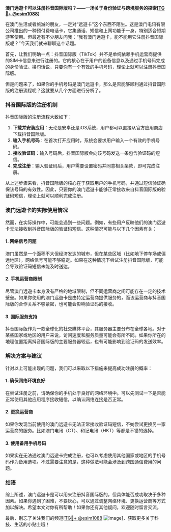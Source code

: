 **澳门远遊卡可以注册抖音国际版吗？——一场关于身份验证与跨境服务的探索[[TG💪+ @esim1088](https://t.me/s/esim1088)]**

在澳门生活或者旅游的朋友，一定对“远遊卡”这个东西不陌生。这是澳门电讯有限公司推出的一种预付费电话卡，它集通话、短信和上网功能于一身，特别适合短期游客使用。但最近有不少朋友问我：“我有澳门远遊卡，能不能用它注册抖音国际版呢？”今天我们就来聊聊这个话题。

首先，让我们明确一点：抖音国际版（TikTok）并不是单纯依赖手机运营商提供的SIM卡信息来进行注册的。它的核心在于用户的设备信息以及通过手机号码完成的身份验证。换句话说，只要你有一个有效的手机号码，理论上就可以注册抖音国际版。

但是问题来了，如果你的手机号码是澳门远遊卡，那么是否能够顺利通过抖音国际版的注册流程呢？这就要从几个方面进行分析了。

### 抖音国际版的注册机制

抖音国际版的注册流程大致如下：

1. **下载并安装应用**：无论是安卓还是iOS系统，用户都可以直接从官方应用商店下载抖音国际版。
2. **输入手机号码**：在首次打开应用时，系统会要求用户输入一个有效的手机号码。
3. **接收验证码**：输入号码后，抖音国际版会向该号码发送一条包含验证码的短信。
4. **完成注册**：输入验证码后，用户需要设置密码并同意相关条款，即可完成注册。

从上述步骤来看，抖音国际版的核心在于获取用户的手机号码，并通过短信验证确保该号码的有效性。因此，只要你的澳门远遊卡能够正常接收来自抖音国际版的验证码短信，理论上就可以顺利完成注册。

### 澳门远遊卡的实际使用情况

然而，在实际操作中，可能会遇到一些问题。例如，有些用户反映他们的澳门远遊卡无法接收到抖音国际版的验证码短信。这种情况可能与以下几个因素有关：

#### 1. 网络信号问题
澳门虽然是一个面积不大但经济发达的城市，但在某些区域（比如地下停车场或偏远地区），网络信号可能不够稳定。如果在这种情况下尝试注册抖音国际版，可能会导致验证码短信未能及时送达。

#### 2. 手机运营商限制
尽管澳门远遊卡本身没有严格的地域限制，但不同运营商之间可能存在一定的技术壁垒。如果你使用的澳门远遊卡是由特定运营商提供服务的，而该运营商与抖音国际版的合作关系不够紧密，也可能会影响验证码的接收。

#### 3. 国际服务支持
抖音国际版作为一款全球化的社交媒体平台，其服务器主要分布在全球各地。对于某些国家或地区的用户来说，访问速度和服务质量可能会有所不同。如果你所在的地理位置距离抖音国际版的主要服务器较远，也有可能影响到验证码的发送效率。

### 解决方案与建议

针对以上可能出现的问题，我们可以采取以下措施来提高成功注册的概率：

#### 1. 确保网络环境良好
在尝试注册之前，请确保你的手机处于良好的网络环境中。可以先测试一下是否能正常使用其他应用程序接收短信，以确认网络连接是否正常。

#### 2. 更换运营商
如果你发现当前使用的澳门远遊卡无法正常接收验证码短信，不妨尝试更换另一家运营商的服务。比如澳门电讯（CT）、和记电讯（HKT）等都是不错的选择。

#### 3. 使用备用手机号码
如果实在无法通过澳门远遊卡完成注册，也可以考虑使用其他国家或地区的手机号码作为备用选项。不过需要注意的是，这种做法可能会涉及到跨国通信费用的问题。

### 结语

综上所述，澳门远遊卡是可以用来注册抖音国际版的，但具体能否成功取决于多种因素。如果你遇到了困难，不要灰心，可以通过调整网络环境、更换运营商等方式加以解决。希望本文对你有所帮助！如果你还有其他疑问，欢迎随时留言交流。

最后，别忘了关注我们的频道[[TG💪+ @esim1088](https://t.me/s/esim1088) ![Image](https://i.postimg.cc/4NQfJmqS/Snipaste-2025-05-13-00-14-12.png)]，获取更多关于科技、生活的小贴士哦！